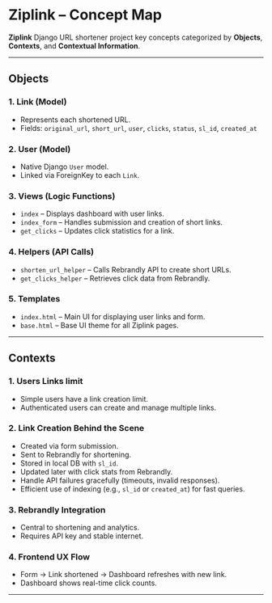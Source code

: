 # Ziplink – Concept Map

**Ziplink** Django URL shortener project  key concepts categorized by **Objects**, **Contexts**, and **Contextual Information**.

---

## Objects

### 1. **Link (Model)**

- Represents each shortened URL.
- Fields: `original_url`, `short_url`, `user`, `clicks`, `status`, `sl_id`, `created_at`

### 2. **User (Model)**
- Native Django `User` model.
- Linked via ForeignKey to each `Link`.

### 3. **Views (Logic Functions)**

- `index` – Displays dashboard with user links.
- `index_form` – Handles submission and creation of short links.
- `get_clicks` – Updates click statistics for a link.

### 4. **Helpers (API Calls)**

- `shorten_url_helper` – Calls Rebrandly API to create short URLs.
- `get_clicks_helper` – Retrieves click data from Rebrandly.

### 5. **Templates**

- `index.html` – Main UI for displaying user links and form.
- `base.html` – Base UI theme for all Ziplink pages.

---

## Contexts

### 1. **Users Links limit**

- Simple users have a link creation limit. 
- Authenticated users can create and manage multiple links.

### 2. **Link Creation Behind the Scene**

- Created via form submission.
- Sent to Rebrandly for shortening.
- Stored in local DB with `sl_id`.
- Updated later with click stats from Rebrandly.
- Handle API failures gracefully (timeouts, invalid responses).
- Efficient use of indexing (e.g., `sl_id` or `created_at`) for fast queries.

### 3. **Rebrandly Integration**
- Central to shortening and analytics.
- Requires API key and stable internet.

### 4. **Frontend UX Flow**
- Form → Link shortened → Dashboard refreshes with new link.
- Dashboard shows real-time click counts.

---

